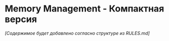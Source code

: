 # Memory Management - Компактная версия

*[Содержимое будет добавлено согласно структуре из RULES.md]* 